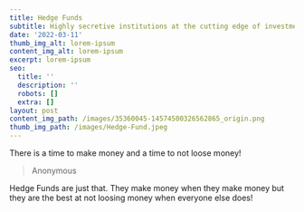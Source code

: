 ```yaml
---
title: Hedge Funds
subtitle: Highly secretive institutions at the cutting edge of investment strategies
date: '2022-03-11'
thumb_img_alt: lorem-ipsum
content_img_alt: lorem-ipsum
excerpt: lorem-ipsum
seo:
  title: ''
  description: ''
  robots: []
  extra: []
layout: post
content_img_path: /images/35360045-14574500326562865_origin.png
thumb_img_path: /images/Hedge-Fund.jpeg
---
```

There is a time to make money and a time to not loose money!

> Anonymous

Hedge Funds are just that. They make money when they make money but they are the best at not loosing money when everyone else does! 

